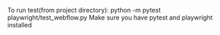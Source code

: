 To run test(from project directory): python -m pytest playwright/test_webflow.py
Make sure you have pytest and playwright installed
